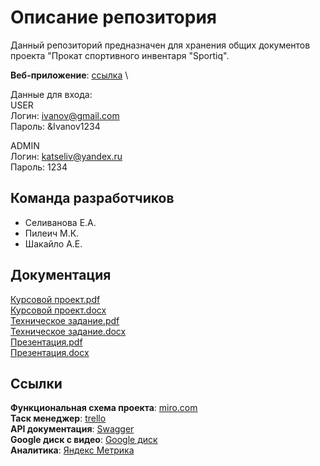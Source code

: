 ﻿# Описание репозитория

Данный репозиторий предназначен для хранения общих документов проекта "Прокат спортивного инвентаря "Sportiq".

**Веб-приложение**: [ссылка](http://45.147.160.96:8084/catalog) \

Данные для входа: \
USER \
Логин: ivanov@gmail.com \
Пароль: &Ivanov1234 

ADMIN \
Логин: katseliv@yandex.ru \
Пароль: 1234 

## Команда разработчиков

- Селиванова Е.А.
- Пилеич М.К.
- Шакайло А.Е.

## Документация

[Курсовой проект.pdf](https://github.com/doyouknowdeway/docs/blob/main/Kursovoy%20proyekt.pdf) \
[Курсовой проект.docx](https://github.com/doyouknowdeway/docs/blob/main/Kursovoy%20proyekt.docx) \
[Техническое задание.pdf](https://github.com/doyouknowdeway/docs/blob/main/Tekhnicheskoe_zadanie.pdf) \
[Техническое задание.docx](https://github.com/doyouknowdeway/docs/blob/main/Tekhnicheskoe_zadanie.docx) \
[Презентация.pdf](https://github.com/doyouknowdeway/docs/blob/main/Presentation.pdf) \
[Презентация.docx](https://github.com/doyouknowdeway/docs/blob/main/Presentation.pptx) 


## Ссылки

**Функциональная схема проекта**: [miro.com](https://miro.com/app/board/uXjVOJDZz68=/) \
**Таск менеджер**: [trello](https://trello.com/b/0S0E4ObT/sports-equipment-rent) \
**API документация**: [Swagger](https://app.swaggerhub.com/apis/katseliv/sports-equipment-rent/1.0.0) \
**Google диск с видео**: [Google диск](https://drive.google.com/drive/folders/16ZM1yzYwVSphHK3J6uWa7C5PNFbDZ1ct) \
**Аналитика**: [Яндекс Метрика](https://metrika.yandex.ru/dashboard?group=dekaminute&period=today&id=88673146) 